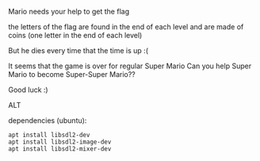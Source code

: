 Mario needs your help to get the flag

the letters of the flag are found in the end of each level and are made of coins (one letter in the end of each level)

But he dies every time that the time is up :(

It seems that the game is over for regular Super Mario Can you help Super Mario to become Super-Super Mario??

Good luck :)

ALT

dependencies (ubuntu):

    apt install libsdl2-dev
    apt install libsdl2-image-dev
    apt install libsdl2-mixer-dev

